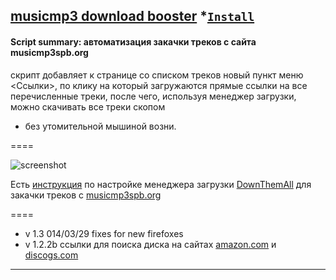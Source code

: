 ## [musicmp3 download booster](musicmp3_download_booster.user.js) *[`Install`](/trespassersW/UserScripts/raw/master/src/musicmp3_download_booster.user.js)

#### **Script summary:**  автоматизация закачки треков с сайта musicmp3spb.org 

скрипт добавляет к странице со списком треков новый пункт меню <Cсылки>, 
по клику на который загружаются прямые ссылки на все перечисленные треки, 
после чего, используя менеджер загрузки, можно скачивать все треки скопом 
- без утомительной мышиной возни.

====

![screenshot](http://s3.amazonaws.com/uso_ss/17834/large.gif?1341839116)

Есть [инструкция](http://userscripts-mirror.org/topics/87458.html) по настройке 
менеджера загрузки [DownThemAll](http://www.downthemall.net/) для закачки треков с [musicmp3spb.org](http://musicmp3spb.org)

====

* v 1.3 014/03/29 fixes for new firefoxes
* v 1.2.2b ссылки для поиска диска на сайтах [amazon.com](http://www.amazon.com/gp/new-releases/music/408264/ref=zg_bsnr_nav_m_3_292809) и [discogs.com](http://www.discogs.com/search/?sort=date_added%2Cdesc&genre_exact=Rock)

-----
